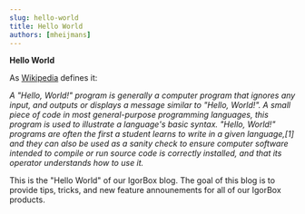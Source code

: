 ```yaml
---
slug: hello-world
title: Hello World
authors: [mheijmans]
---
```


**Hello World**

As [Wikipedia](https://en.wikipedia.org/wiki/%22Hello,_World!%22_program) defines it:

_A "Hello, World!" program is generally a computer program that ignores any input, and outputs or displays a message similar to "Hello, World!". A small piece of code in most general-purpose programming languages, this program is used to illustrate a language's basic syntax. "Hello, World!" programs are often the first a student learns to write in a given language,[1] and they can also be used as a sanity check to ensure computer software intended to compile or run source code is correctly installed, and that its operator understands how to use it._

This is the "Hello World" of our IgorBox blog. The goal of this blog is to provide tips, tricks, and new feature announements for all of our IgorBox products.
